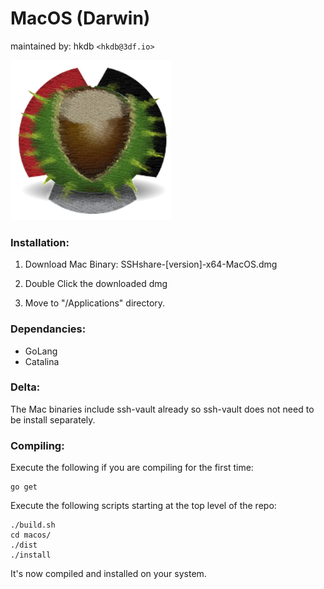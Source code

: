 # MacOS (Darwin)
maintained by: hkdb `<hkdb@3df.io>`

![SSHshare](../SSHshare-icon.png)

### Installation:

1. Download Mac Binary: SSHshare-[version]-x64-MacOS.dmg

2. Double Click the downloaded dmg

3. Move to "/Applications" directory.

### Dependancies:

- GoLang
- Catalina

### Delta:

The Mac binaries include ssh-vault already so ssh-vault does not need to be install separately.

### Compiling:

Execute the following if you are compiling for the first time:

```
go get
```

Execute the following scripts starting at the top level of the repo:

```
./build.sh
cd macos/
./dist
./install
```

It's now compiled and installed on your system. 